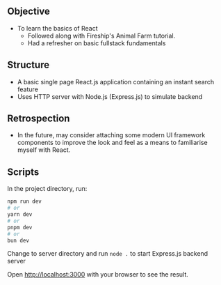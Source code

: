 ## Objective
* To learn the basics of React
  * Followed along with Fireship's Animal Farm tutorial.
  * Had a refresher on basic fullstack fundamentals

## Structure
* A basic single page React.js application containing an instant search feature
* Uses HTTP server with Node.js (Express.js) to simulate backend

## Retrospection
* In the future, may consider attaching some modern UI framework components to improve the look and feel as a means to familiarise myself with React.

## Scripts

In the project directory, run:

```bash
npm run dev
# or
yarn dev
# or
pnpm dev
# or
bun dev
```

Change to server directory and run `node .` to start Express.js backend server

Open [http://localhost:3000](http://localhost:3000) with your browser to see the result.
